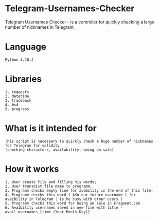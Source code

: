 # Telegram-Usernames-Checker
Telegram Usernames Checker - is a controller for quickly checking a large number of nicknames in Telegram.

# Language
    Python 3.10.4
    
# Libraries
    1. requests
    2. datetime
    3. traceback
    4. bs4
    5. progress

# What is it intended for
    This script is necessary to quickly check a huge number of nicknames for Telegram for validity 
    (checking characters, availability, being on sale)
    
# How it works
    1. User create file and filling his words;
    2. User transmist file name to programm;
    3. Programm checks empty line for avability in the end of this file;
    4. Programm checks this word ( AKA our future username ) for avaibility in Telegram ( is he busy with other users )
    5. Programm checks this word for being on sale in Fragment.com
    6. Avaibility usernames saved in new file with title - avail_usernames_[time_(Year-Month-Day)]
